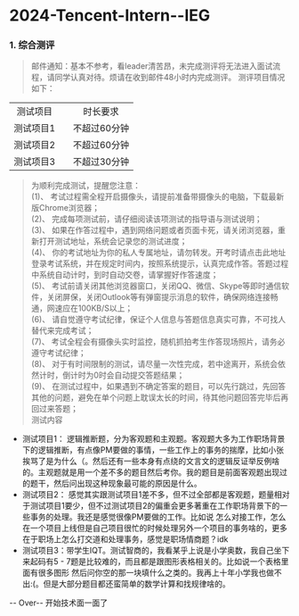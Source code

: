 # 2024-Tencent-Intern--IEG
### 1. 综合测评
> 邮件通知：基本不参考，看leader清苦昂，未完成测评将无法进入面试流程，请同学认真对待。烦请在收到邮件48小时内完成测评。
        测评项目情况如下：<br>

||||
|:----:|:----:|:----:|
|测试项目|	|时长要求|	|建议用时|
|测试项目1|	|不超过60分钟|	|30分钟|
|测试项目2|	|不超过60分钟|	|30分钟|
|测试项目3|	|不超过30分钟|	|30分钟|
> 为顺利完成测试，提醒您注意：<br>
(1)、	考试过程需全程开启摄像头，请提前准备带摄像头的电脑，下载最新版Chrome浏览器；<br>
(2)、	完成每项测试前，请仔细阅读该项测试的指导语与测试说明；<br>
(3)、	如果在作答过程中，遇到网络问题或者页面卡死，请关闭浏览器，重新打开测试地址，系统会记录您的测试进度；<br>
(4)、	你的考试地址为你的私人专属地址，请勿转发。开考时请点击此地址登录考试系统，并在规定时间内，按照系统提示，认真完成作答。答题过程中系统自动计时，到时自动交卷，请掌握好作答速度；<br>
(5)、	考试前请关闭其他浏览器窗口，关闭QQ、微信、Skype等即时通信软件，关闭屏保，关闭Outlook等有弹窗提示消息的软件，确保网络连接畅通，网速应在100KB/S以上；<br>
(6)、	请自觉遵守考试纪律，保证个人信息与答题信息真实可靠，不可找人替代来完成考试；<br>
(7)、	考试全程会有摄像头实时监控，随机抓拍考生作答现场照片，请务必遵守考试纪律；<br>
(8)、	对于有时间限制的测试，请尽量一次性完成，若中途离开，系统会依然计时，倒计时为0时会自动提交答题结果；<br>
(9)、	在测试过程中，如果遇到不确定答案的题目，可以先行跳过，先回答其他的问题，避免在单个问题上耽误太长的时间，待其他问题回答完毕后再回过来答题；<br>
> 测试内容
- 测试项目1： 逻辑推断题，分为客观题和主观题。客观题大多为工作职场背景下的逻辑推断，有点像PM要做的事情，一些工作上的事务的揣摩，比如小张挨骂了是为什么（。然后还有一些本身有点绕的文言文的逻辑反证举反例啥的。主观题就是用一个差不多的题目然后考你。我的题目是前面客观题出现过的题干，然后问出现这种现象最可能的原因是什么。<br>
- 测试项目2： 感觉其实跟测试项目1差不多，但不过全部都是客观题，题量相对于测试项目1要少，但不过测试项目2的偏重会更多著重在工作职场背景下的一些事务的处理。我还是感觉很像PM要做的工作。比如说 怎么对接工作，怎么在一个项目上线但是自己项目很忙的时候处理另外一个项目的事务啥的，更多在于职场上怎么打交道和处理事务，感觉是职场情商题？idk <br>
- 测试项目3：带学生IQT。测试智商的，我看某乎上说是小学奥数，我自己坐下来起码有5 - 7题是比较难的，而且都是跟图形表格相关的。比如说一个表格里面有很多图形 然后问你空的那一块填什么之类的。我再上十年小学我也做不出:(。但是大部分题目都还蛮简单的数学计算和找规律啥的。<br>

-- Over-- 开始技术面一面了

